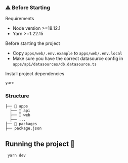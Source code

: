 ### ⚠️ Before Starting

Requirements
 - Node version >=18.12.1
 - Yarn >=1.22.15

Before starting the project
 - Copy `apps/web/.env.example` to `apps/web/.env.local`
 - Make sure you have the correct datasource config in `apps/api/datasources/db.datasource.ts`

Install project dependencies
```bash
yarn
```

### Structure

```
├── 📁 apps
  ├── 📁 api
  ├── 📁 web
  ├── ...
├── 📁 packages
├── package.json
```

## Running the project 🏃‍

```bash
 yarn dev
```